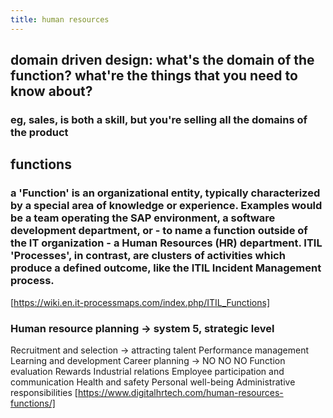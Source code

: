 ```yaml
---
title: human resources
---
```


## domain driven design: what's the domain of the function? what're the things that you need to know about?
### eg, sales, is both a skill, but you're selling all the domains of the product
## functions
### a 'Function' is an organizational entity, typically characterized by a special area of knowledge or experience. Examples would be a team operating the SAP environment, a software development department, or - to name a function outside of the IT organization - a Human Resources (HR) department. ITIL 'Processes', in contrast, are clusters of activities which produce a defined outcome, like the ITIL Incident Management process.
[https://wiki.en.it-processmaps.com/index.php/ITIL_Functions]
### Human resource planning -> system 5, strategic level
Recruitment and selection -> attracting talent 
Performance management
Learning and development
Career planning -> NO NO NO
Function evaluation
Rewards
Industrial relations
Employee participation and communication
Health and safety
Personal well-being
Administrative responsibilities 
[https://www.digitalhrtech.com/human-resources-functions/]
###

